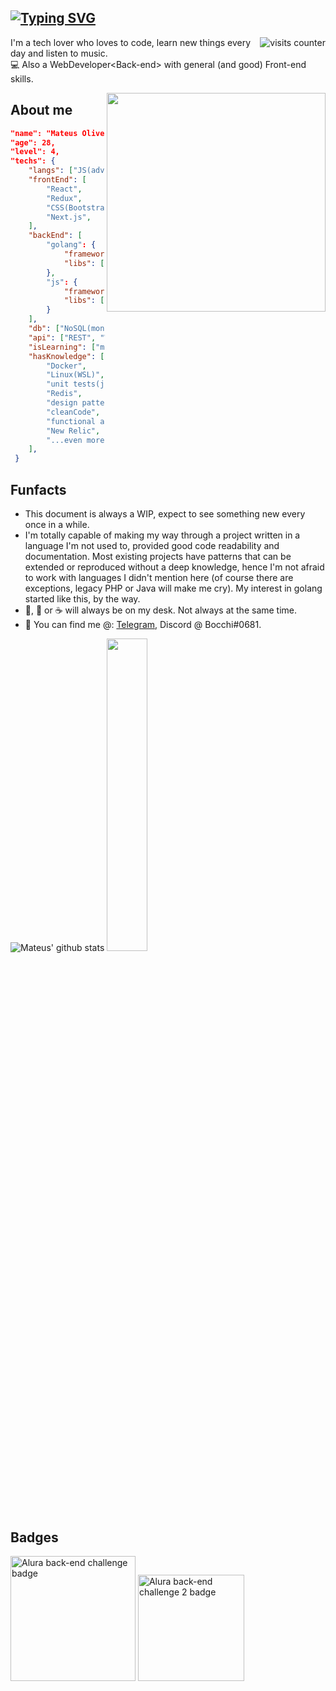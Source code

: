 
## [![Typing SVG](https://readme-typing-svg.herokuapp.com/?lines=Olá,+seja+bem-vindo!;Hello+there!+Welcome!&size=22)](https://git.io/typing-svg) 
<img align="right" src="https://komarev.com/ghpvc/?username=mateusmlo&color=ff69b4" alt="visits counter" />


I'm a tech lover who loves to code, learn new things every day and listen to music. \
:computer: Also a WebDeveloper\<Back-end> with general (and good) Front-end skills.

<img align="right" src="https://user-images.githubusercontent.com/13263031/158471939-34ea7390-7332-42f9-8839-0a957d5be4af.png" width="350" />

## About me
```json
"name": "Mateus Oliveira",
"age": 28,
"level": 4, 
"techs": { 
	"langs": ["JS(advanced)", "Go(mid)"],
	"frontEnd": [
		"React", 
		"Redux", 
		"CSS(Bootstrap, Bulma, MUI)",
		"Next.js",
	], 
	"backEnd": [
		"golang": {
			"frameworks": ["gin", "bee"],
			"libs": ["fx", "gorm", "viper", "stdlib"],
		},
		"js": {
			"frameworks": ["express", "nest"],
			"libs": ["way too many, really"],
		}
	], 
	"db": ["NoSQL(mongodb)", "SQL(postgres, mysql)"], 
	"api": ["REST", "WebSockets"], 
	"isLearning": ["microsservices", "message broker"], 
	"hasKnowledge": [
		"Docker",
		"Linux(WSL)",
		"unit tests(jest)", 
		"Redis", 
		"design patterns", 
		"cleanCode", 
		"functional and OOP",
		"New Relic",
		"...even more"
	],  
 } 
 ```

## Funfacts
* This document is always a WIP, expect to see something new every once in a while.
* I'm totally capable of making my way through a project written in a language I'm not used to, provided good code readability and documentation. Most existing projects have patterns that can be extended or reproduced without a deep knowledge, hence I'm not afraid to work with languages I didn't mention here (of course there are exceptions, legacy PHP or Java will make me cry). My interest in golang started like this, by the way.
* :beer:, :tea: or :coffee: will always be on my desk. Not always at the same time.
* :calling: You can find me @: [Telegram](https://t.me/mmlo95), Discord @ Bocchi#0681.


![Mateus' github stats](https://github-readme-stats.vercel.app/api?username=mateusmlo&show_icons=true&count_private=true&line_height=21&theme=panda&hide_border=true)
<img src="https://github-readme-stats.vercel.app/api/top-langs/?username=mateusmlo&layout=compact&theme=panda&hide=Handlebars&hide_border=true" width="35.8%" />

## Badges

<img src="https://user-images.githubusercontent.com/79534537/130526621-667ca50a-35b5-4653-b8e8-b6d96fd4b357.png" alt="Alura back-end challenge badge" title="Alura back-end challenge badge" width="200"/> <img src="https://user-images.githubusercontent.com/13263031/155534008-2c98ac32-2987-427d-b47d-751362bc893b.png" alt="Alura back-end challenge 2 badge" title="Alura back-end challenge #2 badge" width="170"/>
